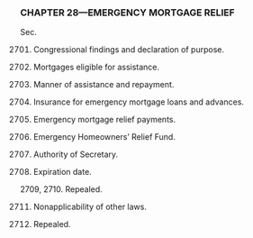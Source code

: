 ### **CHAPTER 28—EMERGENCY MORTGAGE RELIEF** ###

Sec.

2701. Congressional findings and declaration of purpose.

2702. Mortgages eligible for assistance.

2703. Manner of assistance and repayment.

2704. Insurance for emergency mortgage loans and advances.

2705. Emergency mortgage relief payments.

2706. Emergency Homeowners’ Relief Fund.

2707. Authority of Secretary.

2708. Expiration date.

2709, 2710. Repealed.

2711. Nonapplicability of other laws.

2712. Repealed.